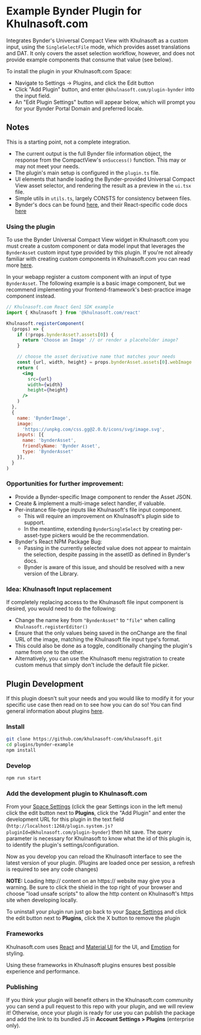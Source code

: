 # Example Bynder Plugin for Khulnasoft.com

Integrates Bynder's Universal Compact View with Khulnasoft as a custom input, using the `SingleSelectFile` mode, which provides asset translations and DAT. It only covers the asset selection workflow, however, and does not provide example components that consume that value (see below).

To install the plugin in your Khulnasoft.com Space:
* Navigate to Settings -> Plugins, and click the Edit button
* Click "Add Plugin" button, and enter `@khulnasoft.com/plugin-bynder` into the input field.
* An "Edit Plugin Settings" button will appear below, which will prompt you for your Bynder Portal Domain and preferred locale. 

## Notes
This is a starting point, not a complete integration. 
* The current output is the full Bynder file information object, the response from the CompactView's `onSuccess()` function. This may or may not meet your needs.
* The plugin's main setup is configured in the `plugin.ts` file. 
* UI elements that handle loading the Bynder-provided Universal Compact View asset selector, and rendering the result as a preview in the `ui.tsx` file.
* Simple utils in `utils.ts`, largely CONSTS for consistency between files.
* Bynder's docs can be found [here](https://developer-docs.bynder.com/ui-components), and their React-specific code docs [here](https://www.npmjs.com/package/@bynder/compact-view)

### Using the plugin

To use the Bynder Universal Compact View widget in Khulnasoft.com you must create a custom component or data model input that leverages the `BynderAsset` custom input type provided by this plugin. If you're not already familiar with creating custom components in Khulnasoft.com you can read more [here](https://www.khulnasoft.com/c/docs/custom-components-setup).

In your webapp register a custom component with an input of type `BynderAsset`. The following example is a basic image component, but we recommend implementing your frontend-framework's best-practice image component instead. 

```jsx
// Khulnasoft.com React Gen1 SDK example
import { Khulnasoft } from '@khulnasoft.com/react'

Khulnasoft.registerComponent(
  (props) => {
    if (!props.bynderAsset?.assets[0]) {
      return 'Choose an Image' // or render a placeholder image?
    }

    // choose the asset derivative name that matches your needs
    const {url, width, height} = props.bynderAsset.assets[0].webImage
    return (
      <img
        src={url}
        width={width}
        height={height}
      />
    )
  },
  {
    name: 'BynderImage',
    image:
      'https://unpkg.com/css.gg@2.0.0/icons/svg/image.svg',
    inputs: [{ 
      name: 'bynderAsset', 
      friendlyName: 'Bynder Asset',
      type: 'BynderAsset' 
    }],
  }
)
```

### Opportunities for further improvement:
* Provide a Bynder-specific Image component to render the Asset JSON.
* Create & implement a multi-image select handler, if valuable.
* Per-instance file-type inputs like Khulnasoft's file input component.
  * This will require an improvement on Khulnasoft's plugin side to support.
  * In the meantime, extending `BynderSingleSelect` by creating per-asset-type pickers would be the recommendation.
* Bynder's React NPM Package Bug:
  * Passing in the currently selected value does not appear to maintain the selection, despite passing in the assetID as defined in Bynder's docs.
  * Bynder is aware of this issue, and should be resolved with a new version of the Library.

### Idea: Khulnasoft Input replacement
If completely replacing access to the Khulnasoft file input component is desired, you would need to do the following:
* Change the name key from `"BynderAsset"` to `"file"` when calling `Khulnasoft.registerEditor()`
* Ensure that the only values being saved in the onChange are the final URL of the image, matching the Khulnasoft file input type's format. 
* This could also be done as a toggle, conditionally changing the plugin's name from one to the other.
* Alternatively, you can use the Khulnasoft menu registration to create custom menus that simply don't include the default file picker. 

## Plugin Development

If this plugin doesn't suit your needs and you would like to modify it for your specific use case then read on to see how you can do so! You can find general information about plugins [here](https://www.khulnasoft.com/c/docs/plugins-overview).


### Install

```bash
git clone https://github.com/khulnasoft-com/khulnasoft.git
cd plugins/bynder-example
npm install
```

### Develop

```bash
npm run start
```

### Add the development plugin to Khulnasoft.com

From your [Space Settings](https://khulnasoft.com/account/space) (click the gear Settings icon in the left menu) click the edit button next to **Plugins**, click the "Add Plugin" and enter the development URL for this plugin in the text field (`http://localhost:1268/plugin.system.js?pluginId=@khulnasoft.com/plugin-bynder`) then hit save. The query parameter is necessary for Khulnasoft to know what the id of this plugin is, to identify the plugin's settings/configuration. 

Now as you develop you can reload the Khulnasoft interface to see the latest version of your plugin. (Plugins are loaded once per session, a refresh is required to see any code changes)

**NOTE:** Loading http:// content on an https:// website may give you a warning. Be sure to click the shield in the top right of your browser and choose "load unsafe scripts" to allow the http content on Khulnasoft's https site when developing locally.



To uninstall your plugin run just go back to your [Space Settings](https://khulnasoft.com/account/space) and click the edit button next to **Plugins**, click the X button to remove the plugin

### Frameworks

Khulnasoft.com uses [React](https://github.com/facebook/react) and [Material UI](https://github.com/mui-org/material-ui) for the UI, and [Emotion](https://github.com/emotion-js/emotion) for styling.

Using these frameworks in Khulnasoft plugins ensures best possible experience and performance.

### Publishing

If you think your plugin will benefit others in the Khulnasoft.com community you can send a pull request to this repo with your plugin, and we will review it! Otherwise, once your plugin is ready for use you can publish the package and add the link to its bundled JS in **Account Settings > Plugins** (enterprise only).



